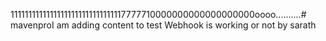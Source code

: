 11111111111111111111111111111117777710000000000000000000oooo..........# mavenproI am adding content to test Webhook is working or not by sarath 
